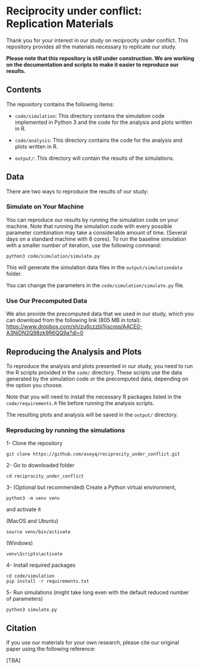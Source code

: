# Reciprocity under conflict: Replication Materials

Thank you for your interest in our study on reciprocity under conflict. This repository provides all the materials necessary to replicate our study.

**Please note that this repository is still under construction. We are working on the documentation and scripts to make it easier to reproduce our results.**

## Contents

The repository contains the following items:

- `code/simulation`: This directory contains the simulation code implemented in Python 3 and the code for the analysis and plots written in R.
- `code/analysis`: This directory contains the code for the analysis and plots written in R.

- `output/`: This directory will contain the results of the simulations.

## Data

There are two ways to reproduce the results of our study:

### Simulate on Your Machine

You can reproduce our results by running the simulation code on your machine. Note that running the simulation code with every possible parameter combination may take a considerable amount of time. (Several days on a standard machine with 8 cores). To run the baseline simulation with a smaller number of iteration, use the following command:


```
python3 code/simulation/simulate.py
```

This will generate the simulation data files in the `output/simulationdata` folder.

You can change the parameters in the `code/simulation/simulate.py` file. 

### Use Our Precomputed Data

We also provide the precomputed data that we used in our study, which you can download from the following link (805 MB in total): https://www.dropbox.com/sh/zu6czzbl1jiscmq/AACE0-A3NiDN2Q98zk9R6QQ9a?dl=0

## Reproducing the Analysis and Plots

To reproduce the analysis and plots presented in our study, you need to run the R scripts provided in the `code/` directory. These scripts use the data generated by the simulation code or the precomputed data, depending on the option you choose.

Note that you will need to install the necessary R packages listed in the `code/requirements.R` file before running the analysis scripts. 

The resulting plots and analysis will be saved in the `output/` directory.

### Reproducing by running the simulations
1- Clone the repository 
```
git clone https://github.com/aseyq/reciprocity_under_conflict.git
```
2- Go to downloaded folder
```
cd reciprocity_under_conflict
```
3- (Optional but recommended) Create a Python virtual environment,
```
python3 -m venv venv
```
and activate it

(MacOS and Ubuntu)
```
source venv/bin/activate
```

(Windows)
```
venv\Scripts\activate
```
4- Install required packages

```
cd code/simulation
pip install -r requirements.txt
```

5- Run simulations (might take long even with the default reduced number of parameters)
```
python3 simulate.py
```

## Citation

If you use our materials for your own research, please cite our original paper using the following reference:

[TBA] 


